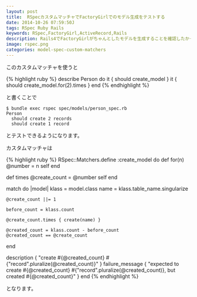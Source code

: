 ```yaml
---
layout: post
title:  RSpecカスタムマッチャでFactoryGirlでのモデル生成をテストする
date: 2014-10-26 07:59:50J
tags: RSpec Ruby Rails
keywords: RSpec,FactoryGirl,ActiveRecord,Rails
description: Rails4でFactoryGirlがちゃんとしたモデルを生成することを確認したかったのでcreate_modelカスタムマッチャを作りました。
image: rspec.png
categories: model-spec-custom-matchers
---
```


このカスタムマッチャを使うと

{% highlight ruby %}
describe Person do
  it { should create_model }
  it { should create_model.for(2).times }
end
{% endhighlight %}

と書くことで

    $ bundle exec rspec spec/models/person_spec.rb
    Person
      should create 2 records
      should create 1 record

とテストできるようになります。

カスタムマッチャは

{% highlight ruby %}
RSpec::Matchers.define :create_model do
  def for(n)
    @number = n
    self
  end

  def times
    @create_count = @number
    self
  end

  match do |model|
    klass = model.class
    name = klass.table_name.singularize

    @create_count ||= 1

    before_count = klass.count

    @create_count.times { create(name) }

    @created_count = klass.count - before_count
    @created_count == @create_count
  end

  description { "create #{@created_count} #{"record".pluralize(@created_count)}" }
  failure_message { "expected to create #{@created_count} #{"record".pluralize(@created_count)}, but created #{@created_count}" }
end
{% endhighlight %}

となります。
